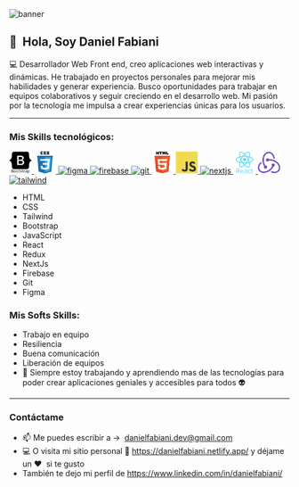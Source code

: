 
<img src="[https://photos.google.com/photo/AF1QipMhJnrMpwqzM7bLLGOVutNOXIODaZpBkLZT6vg2](https://live.staticflickr.com/65535/53119391924_09ca531598_h.jpg)" alt="banner"/>

<h2 align="left">👋  Hola, Soy Daniel Fabiani</h2>

💻 Desarrollador Web Front end, creo aplicaciones web interactivas y dinámicas. He trabajado en proyectos personales para mejorar mis habilidades y generar experiencia. Busco oportunidades para trabajar en equipos colaborativos y seguir creciendo en el desarrollo web. Mi pasión por la tecnología me impulsa a crear experiencias únicas para los usuarios.

---

<h3 align="left">Mis Skills tecnológicos:</h3>
<p align="left"> <a href="https://getbootstrap.com" target="_blank" rel="noreferrer"> <img src="https://raw.githubusercontent.com/devicons/devicon/master/icons/bootstrap/bootstrap-plain-wordmark.svg" alt="bootstrap" width="40" height="40"/> </a> <a href="https://www.w3schools.com/css/" target="_blank" rel="noreferrer"> <img src="https://raw.githubusercontent.com/devicons/devicon/master/icons/css3/css3-original-wordmark.svg" alt="css3" width="40" height="40"/> </a> <a href="https://www.figma.com/" target="_blank" rel="noreferrer"> <img src="https://www.vectorlogo.zone/logos/figma/figma-icon.svg" alt="figma" width="40" height="40"/> </a> <a href="https://firebase.google.com/" target="_blank" rel="noreferrer"> <img src="https://www.vectorlogo.zone/logos/firebase/firebase-icon.svg" alt="firebase" width="40" height="40"/> </a> <a href="https://git-scm.com/" target="_blank" rel="noreferrer"> <img src="https://www.vectorlogo.zone/logos/git-scm/git-scm-icon.svg" alt="git" width="40" height="40"/> </a> <a href="https://www.w3.org/html/" target="_blank" rel="noreferrer"> <img src="https://raw.githubusercontent.com/devicons/devicon/master/icons/html5/html5-original-wordmark.svg" alt="html5" width="40" height="40"/> </a> <a href="https://developer.mozilla.org/en-US/docs/Web/JavaScript" target="_blank" rel="noreferrer"> <img src="https://raw.githubusercontent.com/devicons/devicon/master/icons/javascript/javascript-original.svg" alt="javascript" width="40" height="40"/> </a> <a href="https://nextjs.org/" target="_blank" rel="noreferrer"> <img src="https://cdn.worldvectorlogo.com/logos/nextjs-2.svg" alt="nextjs" width="40" height="40"/> </a> <a href="https://reactjs.org/" target="_blank" rel="noreferrer"> <img src="https://raw.githubusercontent.com/devicons/devicon/master/icons/react/react-original-wordmark.svg" alt="react" width="40" height="40"/> </a> <a href="https://redux.js.org" target="_blank" rel="noreferrer"> <img src="https://raw.githubusercontent.com/devicons/devicon/master/icons/redux/redux-original.svg" alt="redux" width="40" height="40"/> </a> <a href="https://tailwindcss.com/" target="_blank" rel="noreferrer"> <img src="https://www.vectorlogo.zone/logos/tailwindcss/tailwindcss-icon.svg" alt="tailwind" width="40" height="40"/> </a> </p>

- HTML 
- CSS
- Tailwind
- Bootstrap
- JavaScript
- React
- Redux
- NextJs
- Firebase  
- Git
- Figma 

<h3 align="left">Mis Softs Skills:</h3>

- Trabajo en equipo
- Resiliencia
- Buena comunicación
- Liberación de equipos
- 👀 Siempre estoy trabajando y aprendiendo mas de las tecnologías para poder crear aplicaciones geniales y accesibles para todos 👽

---

### Contáctame

- 📫 Me puedes escribir a →  [danielfabiani.dev@gmail.com](mailto:danielfabiani.dev@gmail.com)
- 💻 O visita mi sitio personal 🤜 https://danielfabiani.netlify.app/ y déjame un ❤️  si te gusto
- También te dejo mi perfil de https://www.linkedin.com/in/danielfabiani/
